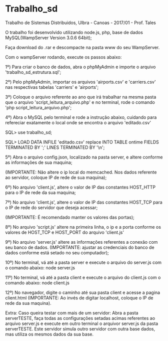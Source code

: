 # Trabalho_sd
Trabalho de Sistemas Distribuidos, Ulbra - Canoas - 2017/01 - Prof. Tales

O trabalho foi desenvolvido utilizando node.js, php, base de dados MySQL(WampServer Version 3.0.6 64bit);

Faça download do .rar e descompacte na pasta www do seu WampServer.

Com o wampServer rodando, execute os passos abaixo:


1º) Para criar o banco de dados, abra o phpMyAdmin e importe o arquivo 'trabalho_sd_estrutura.sql';


2º) Pelo phpMyAdmin, importar os arquivos 'airports.csv' e 'carriers.csv' nas respectivas tabelas 'carriers' e 'airports';


3º) Coloque o arquivo referente ao ano que irá trabalhar na mesma pasta que o arquivo 'script_leitura_arquivo.php' e no terminal, rode o comando 'php script_leitura_arquivo.php';


4º) Abra o MySQL pelo terminal e rode a instrução abaixo, cuidando para refereciar exatamente o local onde se encontra o arquivo 'editado.csv'



SQL> use trabalho_sd;

SQL> LOAD DATA INFILE 'editado.csv' replace INTO TABLE ontime FIELDS TERMINATED BY ';' LINES TERMINATED BY '\n';



5º) Abra o arquivo config.json, localizado na pasta server, e altere conforme as informações de sua maquina;
	
(IMPORTANTE: Não altere o ip local do memcached. Nos dados referente ao servidor, coloque IP de rede de sua maquina);


6º) No arquivo 'client.js', altere o valor de IP das constantes HOST_HTTP para o IP de rede da sua maquina;


7º) No arquivo 'client.js', altere o valor de IP das constantes HOST_TCP para o IP de rede do servidor que deseja acessar;
	
(IMPORTANTE: É recomendado manter os valores das portas);


8º) No arquivo 'script.js' altere na primeira linha, o ip e a porta conforme os valores de HOST_TCP e HOST_PORT do arquivo 'client.js'

9º) No arquivo 'server.js' altere as informações referentes a conexão com seu banco de dados.
(IMPORTANTE: ajustar as credenciais do banco de dados conforme está setado no seu computador);


10º) No terminal, vá até a pasta server e execute o arquivo do server.js com o comando abaixo:
	node server.js

11º) No terminal, vá até a pasta client e execute o arquivo do client.js com o comando abaixo:
	node client.js

12º) No navegador, digite o caminho até sua pasta client e acesse a pagina client.html
	(IMPORTANTE: Ao invés de digitar localhost, coloque o IP de rede da sua maquina).




Extra: Caso queira testar com mais de um servidor:
Abra a pasta serverTESTE, faça todas as configurações setadas acimas referentes ao arquivo server.js e execute em outro terminal o arquivor server.js da pasta serverTESTE.
Este servidor simula outro servidor com outra base dados, mas utiliza os mesmos dados da sua base.

